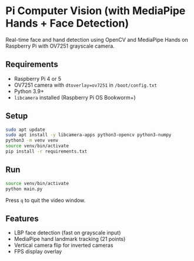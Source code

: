 # Pi Computer Vision (with MediaPipe Hands + Face Detection)

Real-time face and hand detection using OpenCV and MediaPipe Hands on Raspberry Pi with OV7251 grayscale camera.

## Requirements
- Raspberry Pi 4 or 5
- OV7251 camera with `dtoverlay=ov7251` in `/boot/config.txt`
- Python 3.9+
- `libcamera` installed (Raspberry Pi OS Bookworm+)

## Setup
```bash
sudo apt update
sudo apt install -y libcamera-apps python3-opencv python3-numpy
python3 -m venv venv
source venv/bin/activate
pip install -r requirements.txt
```

## Run
```bash
source venv/bin/activate
python main.py
```

Press `q` to quit the video window.

## Features
- LBP face detection (fast on grayscale input)
- MediaPipe hand landmark tracking (21 points)
- Vertical camera flip for inverted cameras
- FPS display overlay